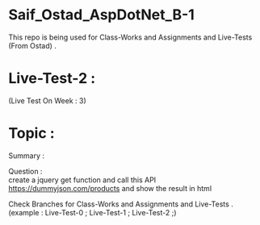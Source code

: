 # Saif_Ostad_AspDotNet_B-1
This repo is being used for Class-Works and Assignments and Live-Tests (From Ostad) .


# Live-Test-2 : 
(Live Test On Week : 3) 

# Topic : 
Summary : 

Question :  
create a jquery get function and call this API  https://dummyjson.com/products  and show the result in html


Check Branches for Class-Works and Assignments and Live-Tests .
(example : Live-Test-0 ; Live-Test-1 ; Live-Test-2 ;)
